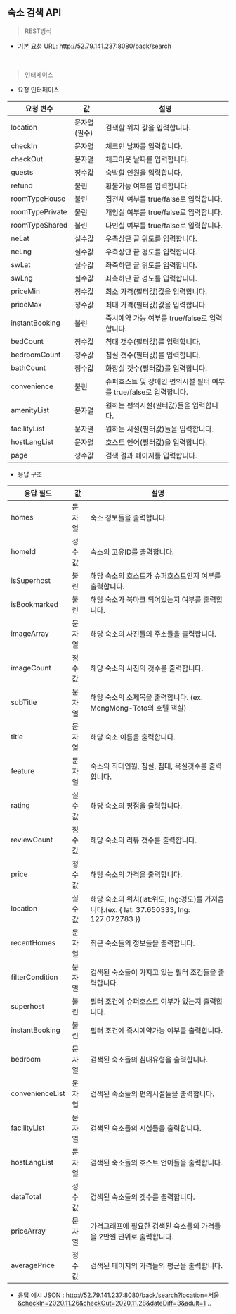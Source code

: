 ## 숙소 검색 API
>REST방식 
 - 기본 요청 URL: http://52.79.141.237:8080/back/search

<br>

>인터페이스
 - 요청 인터페이스   

|요청 변수|값|설명|
|------|---|---|
|location|문자열(필수)|검색할 위치 값을 입력합니다.|
|checkIn|문자열|체크인 날짜를 입력합니다.|
|checkOut|문자열|체크아웃 날짜를 입력합니다.|
|guests|정수값|숙박할 인원을 입력합니다.|
|refund|불린|환불가능 여부를 입력합니다.|
|roomTypeHouse|불린|집전체 여부를 true/false로 입력합니다.|
|roomTypePrivate|불린|개인실 여부를 true/false로 입력합니다.|
|roomTypeShared|불린|다인실 여부를 true/false로 입력합니다.|
|neLat|실수값|우측상단 끝 위도를 입력합니다.|
|neLng|실수값|우측상단 끝 경도를 입력합니다.|
|swLat|실수값|좌측하단 끝 위도를 입력합니다.|
|swLng|실수값|좌측하단 끝 경도를 입력합니다.|
|priceMin|정수값|최소 가격(필터값)값을 입력합니다.|
|priceMax|정수값|최대 가격(필터값)값을 입력합니다.|
|instantBooking|불린|즉시예약 가능 여부를 true/false로 입력합니다.|
|bedCount|정수값|침대 갯수(필터값)를 입력합니다.|
|bedroomCount|정수값|침실 갯수(필터값)를 입력합니다.|
|bathCount|정수값|화장실 갯수(필터값)를 입력합니다.|
|convenience|불린|슈퍼호스트 및 장애인 편의시설 필터 여부를 true/false로 입력합니다.|
|amenityList|문자열|원하는 편의시설(필터값)들을 입력합니다.|
|facilityList|문자열|원하는 시설(필터값)들을 입력합니다.|
|hostLangList|문자열|호스트 언어(필터값)을 입력합니다.|
|page|정수값|검색 결과 페이지를 입력합니다.|


 - 응답 구조
 
|응답 필드|값|설명|
|------|---|---|
|homes|문자열|숙소 정보들을 출력합니다.|
|homeId|정수값|숙소의 고유ID를 출력합니다.|
|isSuperhost|불린|해당 숙소의 호스트가 슈퍼호스트인지 여부를 출력합니다.|
|isBookmarked|불린|해당 숙소가 북마크 되어있는지 여부를 출력합니다.|
|imageArray|문자열|해당 숙소의 사진들의 주소들을 출력합니다.|
|imageCount|정수값|해당 숙소의 사진의 갯수를 출력합니다.|
|subTitle|문자열|해당 숙소의 소제목을 출력합니다. (ex. MongMong-Toto의 호텔 객실)|
|title|문자열|해당 숙소 이름을 출력합니다.|
|feature|문자열|숙소의 최대인원, 침실, 침대, 욕실갯수를 출력합니다.|
|rating|실수값|해당 숙소의 평점을 출력합니다.|
|reviewCount|정수값|해당 숙소의 리뷰 갯수를 출력합니다.|
|price|정수값|해당 숙소의 가격을 출력합니다.|
|location|실수값|해당 숙소의 위치(lat:위도, lng:경도)를 가져옵니다.(ex. { lat: 37.650333, lng: 127.072783 })|
|recentHomes|문자열|최근 숙소들의 정보들을 출력합니다.|
|filterCondition|문자열|검색된 숙소들이 가지고 있는 필터 조건들을 출력합니다.|
|superhost|불린|필터 조건에 슈퍼호스트 여부가 있는지 출력합니다.|
|instantBooking|불린|필터 조건에 즉시예약가능 여부를 출력합니다.|
|bedroom|문자열|검색된 숙소들의 침대유형을 출력합니다.|
|convenienceList|문자열|검색된 숙소들의 편의시설들을 출력합니다.|
|facilityList|문자열|검색된 숙소들의 시설들을 출력합니다.|
|hostLangList|문자열|검색된 숙소들의 호스트 언어들을 출력합니다.|
|dataTotal|정수값|검색된 숙소들의 갯수를 출력합니다.|
|priceArray|문자열|가격그래프에 필요한 검색된 숙소들의 가격들을 2만원 단위로 출력합니다.|
|averagePrice|정수값|검색된 페이지의 가격들의 평균을 출력합니다.|


 - 응답 예시
 JSON : http://52.79.141.237:8080/back/search?location=서울&checkIn=2020.11.26&checkOut=2020.11.28&dateDiff=3&adult=1 ..
